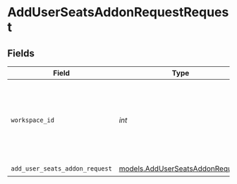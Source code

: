 # AddUserSeatsAddonRequestRequest


## Fields

| Field                                                                                          | Type                                                                                           | Required                                                                                       | Description                                                                                    | Example                                                                                        |
| ---------------------------------------------------------------------------------------------- | ---------------------------------------------------------------------------------------------- | ---------------------------------------------------------------------------------------------- | ---------------------------------------------------------------------------------------------- | ---------------------------------------------------------------------------------------------- |
| `workspace_id`                                                                                 | *int*                                                                                          | :heavy_check_mark:                                                                             | Workspace refers to a collection of projects. Workspace ID is unique identifier for workspace. | 4                                                                                              |
| `add_user_seats_addon_request`                                                                 | [models.AddUserSeatsAddonRequest](../models/adduserseatsaddonrequest.md)                       | :heavy_check_mark:                                                                             | N/A                                                                                            |                                                                                                |